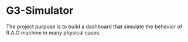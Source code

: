 # G3-Simulator
The project purpose is to build a dashboard that simulate the behavior of R.A.O machine in many physical cases.
